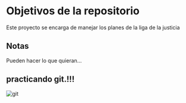 # Objetivos de la repositorio

Este proyecto se encarga de manejar los planes de la liga de la justicia


## Notas
Pueden hacer lo que quieran...

## practicando git.!!!

![git](https://github.com/user-attachments/assets/842bb7e7-0d46-45f3-8ee4-6964dd098a00)
